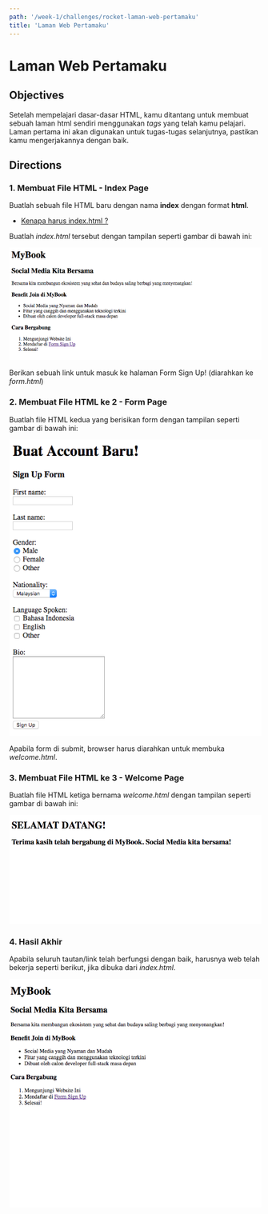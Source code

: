 ```yaml
---
path: '/week-1/challenges/rocket-laman-web-pertamaku'
title: 'Laman Web Pertamaku'
---
```


# Laman Web Pertamaku

## Objectives

Setelah mempelajari dasar-dasar HTML, kamu ditantang untuk membuat sebuah laman html sendiri menggunakan *tags* yang telah kamu pelajari. Laman pertama ini akan digunakan untuk tugas-tugas selanjutnya, pastikan kamu mengerjakannya dengan baik.

## Directions

### 1. Membuat File HTML - Index Page

Buatlah sebuah file HTML baru dengan nama **index** dengan format **html**.

 - [Kenapa harus index.html ?](https://www.quora.com/Why-is-the-default-html-file-called-index-html)

Buatlah *index.html* tersebut dengan tampilan seperti gambar di bawah ini:

![Referensi Tugas](/assets/anchor-contoh-html-index.png)

Berikan sebuah link untuk masuk ke halaman Form Sign Up! (diarahkan ke *form.html*)

### 2. Membuat File HTML ke 2 - Form Page

Buatlah file HTML kedua yang berisikan form dengan tampilan seperti gambar di bawah ini:

![Referensi Tugas](/assets/anchor-contoh-html-form.png)

Apabila form di submit, browser harus diarahkan untuk membuka *welcome.html*.

### 3. Membuat File HTML ke 3 - Welcome Page

Buatlah file HTML ketiga bernama *welcome.html* dengan tampilan seperti gambar di bawah ini:

![Referensi Tugas](/assets/anchor-contoh-html-welcome.png)

### 4. Hasil Akhir

Apabila seluruh tautan/link telah berfungsi dengan baik, harusnya web telah bekerja seperti berikut,
jika dibuka dari *index.html*.

![Referensi Tugas](/assets/anchor-html-element-flow.gif)

